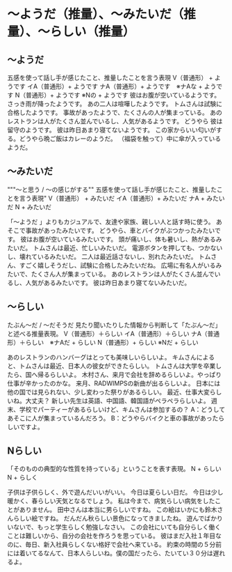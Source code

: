 # 〜ようだ（推量）、〜みたいだ（推量）、〜らしい（推量）



## 〜ようだ
五感を使って話し手が感じたこと、推量したことを言う表現
V（普通形） + ようです イA（普通形）+ ようです ナA（普通形）+ ようです　※ナAな + ようです N（普通形）+ ようです    ※Nの + ようです
彼はお腹が空いているようです。
さっき雨が降ったようです。
あの二人は喧嘩したようです。
トムさんは試験に合格したようです。
事故があったようで、たくさんの人が集まっている。
あのレストランは人がたくさん並んでいるし、人気があるようです。
どうやら 彼は留守のようです。
彼は昨日あまり寝てないようです。
この家からいい匂いがする。どうやら晩ご飯はカレーのようだ。
（福袋を触って）中に傘が入っているようだ。



## 〜みたいだ
"""〜と思う / 〜の感じがする"" 五感を使って話し手が感じたこと、推量したことを言う表現"
V（普通形） + みたいだ イA（普通形）+ みたいだ ナA + みたいだ N + みたいだ

「〜ようだ 」よりもカジュアルで、友達や家族、親しい人と話す時に使う。
あそこで事故があったみたいです。
どうやら、車とバイクがぶつかったみたいです。
彼はお腹が空いているみたいです。
頭が痛いし、体も暑いし、熱があるみたいだ。
トムさんは最近、忙しいみたいだ。
電源ボタンを押しても、つかないし、壊れているみたいだ。
二人は最近話さないし、別れたみたいだ。
トムさん、すごく嬉しそうだし、試験に合格したみたいだね。
広場に有名人がいるみたいで、たくさん人が集まっている。
あのレストランは人がたくさん並んでいるし、人気があるみたいです。
彼は昨日あまり寝てないみたいだ。



## 〜らしい
たぶん〜だ / 〜だそうだ 見たり聞いたりした情報から判断して「たぶん〜だ」と述べる推量表現。
V（普通形）＋らしい イA（普通形）＋らしい ナA（普通形）＋らしい　※ナAだ + らしい N（普通形）+ らしい  ※Nだ + らしい

あのレストランのハンバーグはとっても美味しいらしいよ。
キムさんによると、トムさんは最近、日本人の彼女ができたらしい。
トムさんは大学を卒業したら、国へ帰るらしいよ。
木村さん、来月で会社を辞めるらしいよ。やっぱり仕事が辛かったのかな。
来月、RADWIMPSの新曲が出るらしいよ。
日本には他の国では見られない、少し変わった祭りがあるらしい。
最近、仕事大変らしいね。大丈夫？
新しい先生は英語、中国語、韓国語がペラペラらしいよ。
週末、学校でパーティーがあるらしいけど、キムさんは参加するの？
A：どうしてあそこに人が集まっているんだろう。 B：どうやらバイクと車の事故があったらしいですよ。
## Nらしい
「そのものの典型的な性質を持っている」ということを表す表現。
N + らしい N + らしく

子供は子供らしく、外で遊んだいいがいい。
今日は夏らしい日だ。
今日は少し暖かく、春らしい天気となるでしょう。
私は今まで、病気らしい病気をしたことがありません。
田中さんは本当に男らしいですね。
この絵はいかにも鈴木さんらしい絵ですね。
だんだん秋らしい景色になってきましたね。
遊んでばかりいないで、もっと学生らしく勉強しなさい。
この会社にいても自分らしく働くことは難しいから、自分の会社を作ろうを思っている。
彼はまだ入社１年目なのに、毎日、新入社員らしくない格好で会社へ来ている。
約束の時間の５分前には着いてるなんて、日本人らしいね。僕の国だったら、たいてい３０分は遅れるよ。